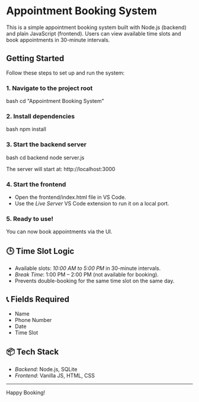 # Appointment Booking System

This is a simple appointment booking system built with Node.js (backend) and plain JavaScript (frontend). Users can view available time slots and book appointments in 30-minute intervals.


##  Getting Started

Follow these steps to set up and run the system:

### 1. Navigate to the project root

bash
cd "Appointment Booking System"


### 2. Install dependencies

bash
npm install


### 3. Start the backend server

bash
cd backend
node server.js


The server will start at: http://localhost:3000

### 4. Start the frontend

- Open the frontend/index.html file in VS Code.
- Use the *Live Server* VS Code extension to run it on a local port.

### 5. Ready to use!

You can now book appointments via the UI.

## 🕒 Time Slot Logic

- Available slots: *10:00 AM to 5:00 PM* in 30-minute intervals.
- *Break Time*: 1:00 PM – 2:00 PM (not available for booking).
- Prevents double-booking for the same time slot on the same day.

## 📞 Fields Required

- Name
- Phone Number
- Date
- Time Slot

## 📦 Tech Stack

- *Backend*: Node.js, SQLite
- *Frontend*: Vanilla JS, HTML, CSS

---

Happy Booking!